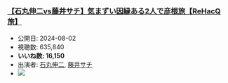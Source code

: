 ### [【石丸伸二vs藤井サチ】気まずい因縁ある2人で彦根旅【ReHacQ旅】](https://www.youtube.com/watch?v=f3kpjjROUGc)
-   公開日: 2024-08-02
-   視聴数: 635,840
-   **いいね数: 16,150**
-   出演者: [石丸伸二](/rehacq_fan/people/石丸伸二 "wikilink"), [藤井サチ](/rehacq_fan/people/藤井サチ "wikilink")
- [![](https://img.youtube.com/vi/f3kpjjROUGc/hqdefault.jpg)](https://www.youtube.com/watch?v=f3kpjjROUGc)
